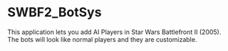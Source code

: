 # SWBF2_BotSys
This application lets you add AI Players in Star Wars Battlefront II (2005). The bots will look like normal players and they are customizable.
